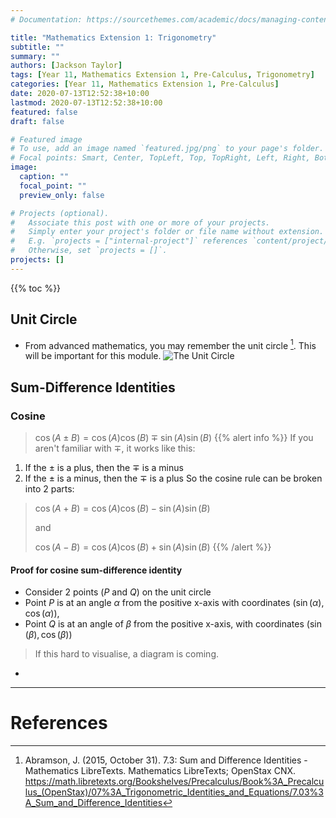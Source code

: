 ```yaml
---
# Documentation: https://sourcethemes.com/academic/docs/managing-content/

title: "Mathematics Extension 1: Trigonometry"
subtitle: ""
summary: ""
authors: [Jackson Taylor]
tags: [Year 11, Mathematics Extension 1, Pre-Calculus, Trigonometry]
categories: [Year 11, Mathematics Extension 1, Pre-Calculus]
date: 2020-07-13T12:52:38+10:00
lastmod: 2020-07-13T12:52:38+10:00
featured: false
draft: false

# Featured image
# To use, add an image named `featured.jpg/png` to your page's folder.
# Focal points: Smart, Center, TopLeft, Top, TopRight, Left, Right, BottomLeft, Bottom, BottomRight.
image:
  caption: ""
  focal_point: ""
  preview_only: false

# Projects (optional).
#   Associate this post with one or more of your projects.
#   Simply enter your project's folder or file name without extension.
#   E.g. `projects = ["internal-project"]` references `content/project/deep-learning/index.md`.
#   Otherwise, set `projects = []`.
projects: []
---
```

{{% toc %}}

## Unit Circle
- From advanced mathematics, you may remember the unit circle [^1]. This will be important for this module.
![The Unit Circle](https://cdn.schoolnotes.xyz/images/jpeg/unit-circle.jpeg)
## Sum-Difference Identities
### Cosine
> $\cos(A\pm B)=\cos (A)\cos (B)\mp\sin (A)\sin (B)$
{{% alert info %}}
If you aren't familiar with $\mp,$ it works like this:
1. If the $\pm$ is a plus, then the $\mp$ is a minus
2. If the $\pm$ is a minus, then the $\mp$ is a plus
So the cosine rule can be broken into 2 parts:
  > $\cos(A+B)=\cos (A)\cos (B)-\sin (A)\sin (B)$
  >
  > $\text{and}$
  >
  > $\cos(A-B)=\cos (A)\cos (B)+\sin (A)\sin (B)$
{{% /alert %}}
#### Proof for cosine sum-difference identity
- Consider 2 points ($P$ and $Q$) on the unit circle
- Point $P$ is at an angle $\alpha$ from the positive x-axis with coordinates $(\sin (\alpha), \cos(\alpha)),$
- Point $Q$ is at an angle of $\beta$ from the positive x-axis, with coordinates $(\sin (\beta), \cos(\beta))$
> If this hard to visualise, a diagram is coming.
- 
---
<!-- Content ends here. Put references below this line -->
# References
[^1]: Abramson, J. (2015, October 31). 7.3: Sum and Difference Identities - Mathematics LibreTexts. Mathematics LibreTexts; OpenStax CNX. https://math.libretexts.org/Bookshelves/Precalculus/Book%3A_Precalculus_(OpenStax)/07%3A_Trigonometric_Identities_and_Equations/7.03%3A_Sum_and_Difference_Identities
